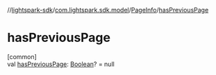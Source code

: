 //[lightspark-sdk](../../../index.md)/[com.lightspark.sdk.model](../index.md)/[PageInfo](index.md)/[hasPreviousPage](has-previous-page.md)

# hasPreviousPage

[common]\
val [hasPreviousPage](has-previous-page.md): [Boolean](https://kotlinlang.org/api/latest/jvm/stdlib/kotlin/-boolean/index.html)? = null
